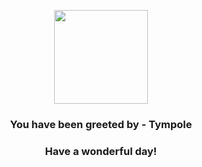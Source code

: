<p align="center">
    <img src="https://raw.githubusercontent.com/PokeAPI/sprites/master/sprites/pokemon/535.png" width="150" height="150">
</p>
<h3 align="center">You have been greeted by - <b>Tympole</b></h3>
<h3 align="center">Have a wonderful day!</h3>
